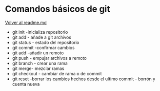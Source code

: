 # Comandos básicos de git
[Volver al readme.md](readme.md)
- git init -inicializa repositorio
- git add - añade a git archivos
- git status - estado del repositorio
- git commit -confirmar cambios
- git add -añadir un remoto
- git push - empujar archivos a remoto
- git branch - crear una rama
- git merge- mezclar ramas
- git checkout - cambiar de rama o de commit
- git reset -borrar los cambios hechos  desde el ultimo commit - borrón y cuenta nueva